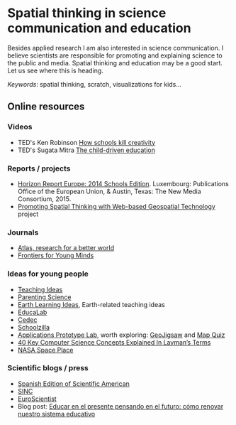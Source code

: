 # Spatial thinking in science communication and education

Besides applied research I am also interested in science communication. I believe scientists are responsible for promoting and explaining science to the public and media. Spatial thinking and education may be a good start. Let us see where this is heading.

*Keywords*: spatial thinking, scratch, visualizations for kids...

## Online resources 

### Videos
* TED's Ken Robinson [How schools kill creativity](http://www.ted.com/talks/ken_robinson_says_schools_kill_creativity?language=en)
* TED's Sugata Mitra [The child-driven education](http://www.ted.com/talks/sugata_mitra_the_child_driven_education?language=en)

### Reports / projects
* [Horizon Report Europe: 2014 Schools Edition](https://ec.europa.eu/jrc/sites/default/files/2014-nmc-horizon-report-eu-en_online.pdf). Luxembourg: Publications Office of the European Union, & Austin, Texas: The New Media Consortium, 2015.
* [Promoting Spatial Thinking with Web-based Geospatial Technology](http://coe.lehigh.edu/research/promoting-spatial-thinking-web-based-geospatial-technology) project

### Journals  
* [Atlas, research for a better world](http://www.elsevier.com/atlas)
* [Frontiers for Young Minds](http://kids.frontiersin.org/)

### Ideas for young people 
* [Teaching Ideas](http://www.teachingideas.co.uk/)
* [Parenting Science](http://www.parentingscience.com/)
* [Earth Learning Ideas](http://www.earthlearningidea.com/), Earth-related teaching ideas
* [EducaLab](http://educalab.es/home)
* [Cedec](http://cedec.ite.educacion.es/)
* [Schoolzilla](https://schoolzilla.org/)
* [Applications Prototype Lab](http://blogs.esri.com/esri/apl/), worth exploring: [GeoJigsaw](http://blogs.esri.com/esri/apl/2014/11/18/geojigsaw/) and [Map Quiz](http://blogs.esri.com/esri/apl/2014/11/17/map-quiz/)
* [40 Key Computer Science Concepts Explained In Layman’s Terms](http://carlcheo.com/compsci?imm_mid=0d1415&cmp=em-prog-na-na-newsltr_20150502)
* [NASA Space Place](http://spaceplace.nasa.gov/)


### Scientific blogs / press
* [Spanish Edition of Scientific American](http://www.investigacionyciencia.es/blogs/ultimos-articulos)
* [SINC](http://www.agenciasinc.es/)
* [EuroScientist](http://www.euroscientist.com/)
* Blog post: [Educar en el presente pensando en el futuro: cómo renovar nuestro sistema educativo](http://www.huffingtonpost.es/carmen-saavedra/educar-en-el-presente_b_7520150.html)